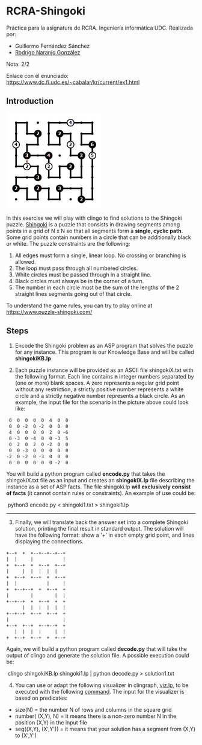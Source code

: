 # RCRA-Shingoki
Práctica para la asignatura de RCRA. Ingeniería informática UDC. 
Realizada por:
- Guillermo Fernández Sánchez
- [Rodrigo Naranjo González](https://github.com/rng1)

Nota: 2/2

Enlace con el enunciado: https://www.dc.fi.udc.es/~cabalar/kr/current/ex1.html


## Introduction

![](./shingoki_example.png)

In this exercise we will play with clingo to find solutions to the Shingoki puzzle. [Shingoki](https://www.puzzle-shingoki.com/) is a puzzle that consists in drawing segments among points in a grid of N x N so that all segments form a **single, cyclic path**. Some grid points contain numbers in a circle that can be additionally black or white. The puzzle constraints are the following:

1. All edges must form a single, linear loop. No crossing or branching is allowed.
2. The loop must pass through all numbered circles.
3. White circles must be passed through in a straight line.
4. Black circles must always be in the corner of a turn.
5. The number in each circle must be the sum of the lengths of the 2 straight lines segments going out of that circle.

To understand the game rules, you can try to play online at https://www.puzzle-shingoki.com/

##  Steps

1. Encode the Shingoki problem as an ASP program that solves the puzzle for any instance. This program is our Knowledge Base and will be called **shingokiKB.lp**

   

2. Each puzzle instance will be provided as an ASCII file shingokiX.txt with the following format. Each line contains **n** integer numbers separated by (one or more) blank spaces. A zero represents a regular grid point without any restriction, a strictly positive number represents a white circle and a strictly negative number represents a black circle. As an example, the input file for the scenario in the picture above could look like:

```
 0  0  0  0  0  4  0  0
 0  0 -2  0 -2  0  0  0
 4  0  0  0  0  2  0 -6
 0 -3  0 -4  0  0 -3  5
 0  2  0  2  0 -2  0  0
 0  0 -3  0  0  0  0  0
-2  0 -2  0 -3  0  0  0
 0  0  0  0  0  0 -2  0
```

You will build a python program called **encode.py** that takes the shingokiX.txt file as an input and creates an **shingokiX.lp** file describing the instance as a set of ASP facts. The file shingoki.lp **will exclusively consist of facts** (it cannot contain rules or constraints). An example of use could be:

​    python3 encode.py < shingoki1.txt > shingoki1.lp

------

3. Finally, we will translate back the answer set into a complete Shingoki solution, printing the final result in standard output. The solution will have the following format: show a '+' in each empty grid point, and lines displaying the connections.

```
+--+  +  +--+--+--+--+
|  |     |           |
+  +--+  +  +--+  +--+
|     |  |  |  |  |
+  +--+  +--+  +  +--+
|  |           |     |
+  +--+--+  +  +--+  +
|        |        |  |
+--+--+  +  +--+  +  +
      |  |  |  |  |  |
+--+--+  +--+  +--+  +
|                    |
+--+  +--+  +--+--+  +
   |  |  |  |     |  |
+  +--+  +--+  +  +--+
```

Again, we will build a python program called **decode.py** that will take the output of clingo and generate the solution file. A possible execution could be:

​    clingo shingokiKB.lp shingoki1.lp | python decode.py > solution1.txt

4. You can use or adapt the following visualizer in clingraph, [viz.lp](./viz.lp), to be executed with the following [command](./command). The input for the visualizer is based on predicates:

- size(N) = the number N of rows and columns in the square grid
- number( (X,Y), N) = it means there is a non-zero number N in the position (X,Y) in the input file
- seg((X,Y), (X',Y')) = it means that your solution has a segment from (X,Y) to (X',Y')



